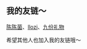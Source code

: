 ## 我的友链～

[陈陈菌](https://blog.glumi.cn/)、[llozi](https://blog.llozi.top/)、[九份礼物](http://archblog.top/)

希望其他人也加入我的友链哦～
